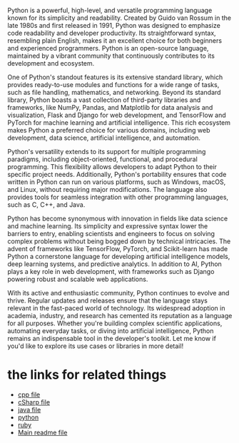 Python is a powerful, high-level, and versatile programming language known for its simplicity and readability. Created by Guido van Rossum in the late 1980s and first released in 1991, Python was designed to emphasize code readability and developer productivity. Its straightforward syntax, resembling plain English, makes it an excellent choice for both beginners and experienced programmers. Python is an open-source language, maintained by a vibrant community that continuously contributes to its development and ecosystem.
 
One of Python's standout features is its extensive standard library, which provides ready-to-use modules and functions for a wide range of tasks, such as file handling, mathematics, and networking. Beyond its standard library, Python boasts a vast collection of third-party libraries and frameworks, like NumPy, Pandas, and Matplotlib for data analysis and visualization, Flask and Django for web development, and TensorFlow and PyTorch for machine learning and artificial intelligence. This rich ecosystem makes Python a preferred choice for various domains, including web development, data science, artificial intelligence, and automation.
 
Python's versatility extends to its support for multiple programming paradigms, including object-oriented, functional, and procedural programming. This flexibility allows developers to adapt Python to their specific project needs. Additionally, Python's portability ensures that code written in Python can run on various platforms, such as Windows, macOS, and Linux, without requiring major modifications. The language also provides tools for seamless integration with other programming languages, such as C, C++, and Java.
 
Python has become synonymous with innovation in fields like data science and machine learning. Its simplicity and expressive syntax lower the barriers to entry, enabling scientists and engineers to focus on solving complex problems without being bogged down by technical intricacies. The advent of frameworks like TensorFlow, PyTorch, and Scikit-learn has made Python a cornerstone language for developing artificial intelligence models, deep learning systems, and predictive analytics. In addition to AI, Python plays a key role in web development, with frameworks such as Django powering robust and scalable web applications.
 
With its active and enthusiastic community, Python continues to evolve and thrive. Regular updates and releases ensure that the language stays relevant in the fast-paced world of technology. Its widespread adoption in academia, industry, and research has cemented its reputation as a language for all purposes. Whether you're building complex scientific applications, automating everyday tasks, or diving into artificial intelligence, Python remains an indispensable tool in the developer's toolkit. Let me know if you'd like to explore its use cases or libraries in more detail!
 

 # the links for related things
- [cpp file](cpp.md)
- [cSharp file](cSharp.md)
- [java file](java.md)
- [python](pyhton.md)
- [ruby](ruby.md)
- [Main readme file](../README.md)